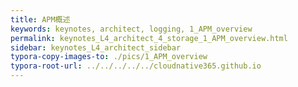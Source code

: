 ```yaml
---
title: APM概述
keywords: keynotes, architect, logging, 1_APM_overview
permalink: keynotes_L4_architect_4_storage_1_APM_overview.html
sidebar: keynotes_L4_architect_sidebar
typora-copy-images-to: ./pics/1_APM_overview
typora-root-url: ../../../../../cloudnative365.github.io
---
```


